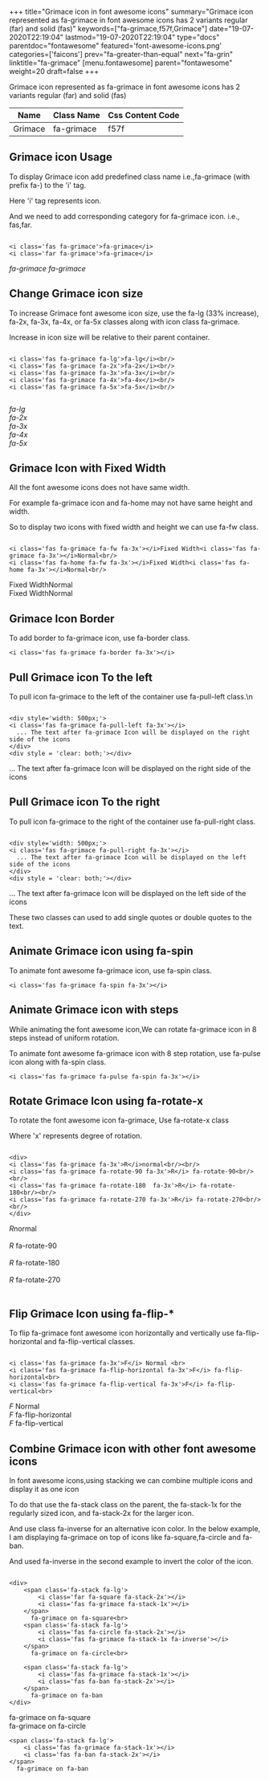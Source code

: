+++
title="Grimace icon in font awesome icons"
summary="Grimace icon represented as fa-grimace in font awesome icons has 2 variants regular (far) and solid (fas)"
keywords=["fa-grimace,f57f,Grimace"]
date="19-07-2020T22:19:04"
lastmod="19-07-2020T22:19:04"
type="docs"
parentdoc="fontawesome"
featured='font-awesome-icons.png'
categories=['faicons']
prev="fa-greater-than-equal"
next="fa-grin"
linktitle="fa-grimace"
[menu.fontawesome]
parent="fontawesome"
weight=20
draft=false
+++


Grimace icon represented as fa-grimace in font awesome icons has 2 variants regular (far) and solid (fas)

<div class='table-responsive'><table class='table'><thead><tr><th>Name</th><th>Class Name</th><th>Css Content Code</th></tr></thead><tbody><tr><td>Grimace</td><td>fa-grimace</td><td>f57f</td></tr></tbody></table></div>



## Grimace icon Usage

To display Grimace icon add predefined class name i.e.,fa-grimace (with prefix fa-) to the 'i' tag.

Here 'i' tag represents icon.

And we need to add corresponding category for fa-grimace icon. i.e., fas,far.


```

<i class='fas fa-grimace'>fa-grimace</i>
<i class='far fa-grimace'>fa-grimace</i>
```

<i class='fas fa-grimace'>fa-grimace</i>
<i class='far fa-grimace'>fa-grimace</i>




## Change Grimace icon size
To increase Grimace font awesome icon size, use the fa-lg (33% increase), fa-2x, fa-3x, fa-4x, or fa-5x classes along with icon class fa-grimace.

Increase in icon size will be relative to their parent container. 

```

<i class='fas fa-grimace fa-lg'>fa-lg</i><br/>
<i class='fas fa-grimace fa-2x'>fa-2x</i><br/>
<i class='fas fa-grimace fa-3x'>fa-3x</i><br/>
<i class='fas fa-grimace fa-4x'>fa-4x</i><br/>
<i class='fas fa-grimace fa-5x'>fa-5x</i><br/>
            
```

<i class='fas fa-grimace fa-lg'>fa-lg</i><br/>
<i class='fas fa-grimace fa-2x'>fa-2x</i><br/>
<i class='fas fa-grimace fa-3x'>fa-3x</i><br/>
<i class='fas fa-grimace fa-4x'>fa-4x</i><br/>
<i class='fas fa-grimace fa-5x'>fa-5x</i><br/>
            



## Grimace Icon with Fixed Width 

All the font awesome icons does not have same width.

For example fa-grimace icon and fa-home may not have same height and width.

So to display two icons with fixed width and height we can use fa-fw class.


```

<i class='fas fa-grimace fa-fw fa-3x'></i>Fixed Width<i class='fas fa-grimace fa-3x'></i>Normal<br/>
<i class='fas fa-home fa-fw fa-3x'></i>Fixed Width<i class='fas fa-home fa-3x'></i>Normal<br/>
```

<i class='fas fa-grimace fa-fw fa-3x'></i>Fixed Width<i class='fas fa-grimace fa-3x'></i>Normal<br/>
<i class='fas fa-home fa-fw fa-3x'></i>Fixed Width<i class='fas fa-home fa-3x'></i>Normal<br/>



## Grimace Icon Border 

To add border to fa-grimace icon, use fa-border class.


```
<i class='fas fa-grimace fa-border fa-3x'></i>

```
<i class='fas fa-grimace fa-border fa-3x'></i>





## Pull Grimace icon To the left

To pull icon fa-grimace to the left of the container use fa-pull-left class.\n

```

<div style='width: 500px;'>
<i class='fas fa-grimace fa-pull-left fa-3x'></i>
  ... The text after fa-grimace Icon will be displayed on the right side of the icons
</div>
<div style = 'clear: both;'></div>
```

<div style='width: 500px;'>
<i class='fas fa-grimace fa-pull-left fa-3x'></i>
  ... The text after fa-grimace Icon will be displayed on the right side of the icons
</div>
<div style = 'clear: both;'></div>




## Pull Grimace icon To the right
To pull icon fa-grimace to the right of the container use fa-pull-right class.

```

<div style='width: 500px;'>
<i class='fas fa-grimace fa-pull-right fa-3x'></i>
  ... The text after fa-grimace Icon will be displayed on the left side of the icons
</div>
<div style = 'clear: both;'></div>
```

<div style='width: 500px;'>
<i class='fas fa-grimace fa-pull-right fa-3x'></i>
  ... The text after fa-grimace Icon will be displayed on the left side of the icons
</div>
<div style = 'clear: both;'></div>

These two classes can used to add single quotes or double quotes to the text.


## Animate Grimace icon using fa-spin
To animate font awesome fa-grimace icon, use fa-spin class.

```
<i class='fas fa-grimace fa-spin fa-3x'></i>
```
<i class='fas fa-grimace fa-spin fa-3x'></i>




## Animate Grimace icon with steps
While animating the font awesome icon,We can rotate fa-grimace icon in 8 steps instead of uniform rotation.

To animate font awesome fa-grimace icon with 8 step rotation, use fa-pulse icon along with fa-spin class.


```
<i class='fas fa-grimace fa-pulse fa-spin fa-3x'></i>

```
<i class='fas fa-grimace fa-pulse fa-spin fa-3x'></i>





## Rotate Grimace Icon using fa-rotate-x
To rotate the font awesome icon fa-grimace, Use fa-rotate-x class

Where 'x' represents degree of rotation.


```

<div>
<i class='fas fa-grimace fa-3x'>R</i>normal<br/><br/>
<i class='fas fa-grimace fa-rotate-90 fa-3x'>R</i> fa-rotate-90<br/><br/> 
<i class='fas fa-grimace fa-rotate-180  fa-3x'>R</i> fa-rotate-180<br/><br/> 
<i class='fas fa-grimace fa-rotate-270 fa-3x'>R</i> fa-rotate-270<br/><br/>
</div>
```

<div>
<i class='fas fa-grimace fa-3x'>R</i>normal<br/><br/>
<i class='fas fa-grimace fa-rotate-90 fa-3x'>R</i> fa-rotate-90<br/><br/> 
<i class='fas fa-grimace fa-rotate-180  fa-3x'>R</i> fa-rotate-180<br/><br/> 
<i class='fas fa-grimace fa-rotate-270 fa-3x'>R</i> fa-rotate-270<br/><br/>
</div>




## Flip Grimace Icon using fa-flip-*
To flip fa-grimace font awesome icon horizontally and vertically use fa-flip-horizontal and fa-flip-vertical classes. 

```

<i class='fas fa-grimace fa-3x'>F</i> Normal <br>
<i class='fas fa-grimace fa-flip-horizontal fa-3x'>F</i> fa-flip-horizontal<br>
<i class='fas fa-grimace fa-flip-vertical fa-3x'>F</i> fa-flip-vertical<br>
```

<i class='fas fa-grimace fa-3x'>F</i> Normal <br>
<i class='fas fa-grimace fa-flip-horizontal fa-3x'>F</i> fa-flip-horizontal<br>
<i class='fas fa-grimace fa-flip-vertical fa-3x'>F</i> fa-flip-vertical<br>




## Combine Grimace icon with other font awesome icons
In font awesome icons,using stacking we can combine multiple icons and display it as one icon 

To do that use the fa-stack class on the parent, the fa-stack-1x for the regularly sized icon, and fa-stack-2x for the larger icon.

And use class fa-inverse for an alternative icon color. 
In the below example, I am displaying fa-grimace on top of icons like fa-square,fa-circle and fa-ban.

And used fa-inverse in the second example to invert the color of the icon.

```

<div>
    <span class='fa-stack fa-lg'>
        <i class='far fa-square fa-stack-2x'></i>
        <i class='fas fa-grimace fa-stack-1x'></i>
    </span>
      fa-grimace on fa-square<br>
    <span class='fa-stack fa-lg'>
        <i class='fas fa-circle fa-stack-2x'></i>
        <i class='fas fa-grimace fa-stack-1x fa-inverse'></i>
    </span>
      fa-grimace on fa-circle<br>

    <span class='fa-stack fa-lg'>
        <i class='fas fa-grimace fa-stack-1x'></i>
        <i class='fas fa-ban fa-stack-2x'></i>
    </span>
      fa-grimace on fa-ban
</div>
```

<div>
    <span class='fa-stack fa-lg'>
        <i class='far fa-square fa-stack-2x'></i>
        <i class='fas fa-grimace fa-stack-1x'></i>
    </span>
      fa-grimace on fa-square<br>
    <span class='fa-stack fa-lg'>
        <i class='fas fa-circle fa-stack-2x'></i>
        <i class='fas fa-grimace fa-stack-1x fa-inverse'></i>
    </span>
      fa-grimace on fa-circle<br>

    <span class='fa-stack fa-lg'>
        <i class='fas fa-grimace fa-stack-1x'></i>
        <i class='fas fa-ban fa-stack-2x'></i>
    </span>
      fa-grimace on fa-ban
</div>







